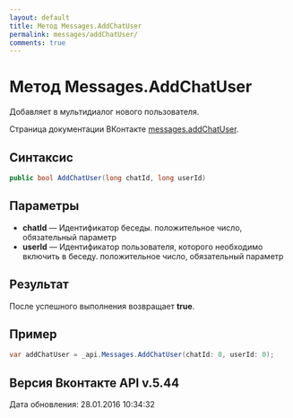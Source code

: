 ```yaml
---
layout: default
title: Метод Messages.AddChatUser
permalink: messages/addChatUser/
comments: true
---
```

# Метод Messages.AddChatUser
Добавляет в мультидиалог нового пользователя.

Страница документации ВКонтакте [messages.addChatUser](https://vk.com/dev/messages.addChatUser).

## Синтаксис
``` csharp
public bool AddChatUser(long chatId, long userId)
```

## Параметры
+ **chatId** — Идентификатор беседы. положительное число, обязательный параметр
+ **userId** — Идентификатор пользователя, которого необходимо включить в беседу. положительное число, обязательный параметр

## Результат
После успешного выполнения возвращает **true**.

## Пример
``` csharp
var addChatUser = _api.Messages.AddChatUser(chatId: 0, userId: 0);
```

## Версия Вконтакте API v.5.44
Дата обновления: 28.01.2016 10:34:32

